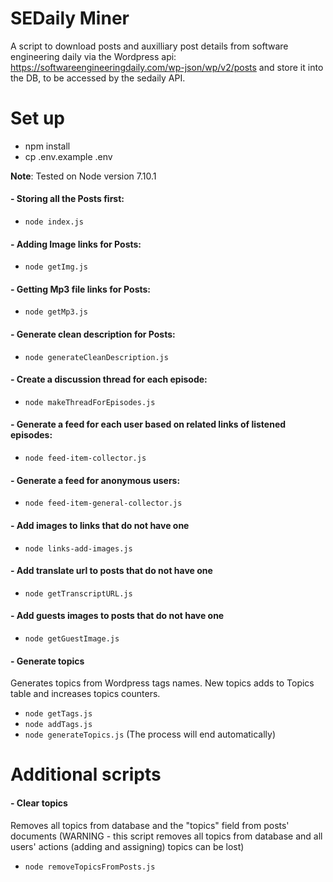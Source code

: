 # SEDaily Miner

A script to download posts and auxilliary post details from software engineering daily via the Wordpress api: https://softwareengineeringdaily.com/wp-json/wp/v2/posts and store it into the DB, to be accessed by the sedaily API.

# Set up
 - npm install
 - cp .env.example .env

**Note**: Tested on Node version 7.10.1

 #### - Storing all the Posts first:
 - `node index.js`

 #### - Adding Image links for Posts:
 - `node getImg.js`

 #### - Getting Mp3 file links for Posts:
 - `node getMp3.js`

 #### - Generate clean description for Posts:
 - `node generateCleanDescription.js`

 #### - Create a discussion thread for each episode:
 - `node makeThreadForEpisodes.js`

 #### - Generate a feed for each user based on related links of listened episodes:
 - `node feed-item-collector.js`

 #### - Generate a feed for anonymous users:
 - `node feed-item-general-collector.js`

 #### - Add images to links that do not have one
 - `node links-add-images.js`

 #### - Add translate url to posts that do not have one
 - `node getTranscriptURL.js`

 #### - Add guests images to posts that do not have one
 - `node getGuestImage.js`

 #### - Generate topics

 Generates topics from Wordpress tags names. New topics adds to Topics table and increases topics counters.
 - `node getTags.js`
 - `node addTags.js`
 - `node generateTopics.js` (The process will end automatically)

# Additional scripts

 #### - Clear topics

 Removes all topics from database and the "topics" field from posts' documents (WARNING - this script removes all topics from database and all users' actions (adding and assigning) topics can be lost)

 - `node removeTopicsFromPosts.js`

